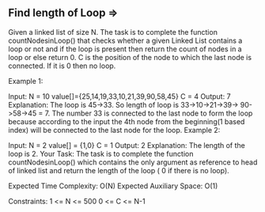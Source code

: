 Find length of Loop =>
-------------------  


Given a linked list of size N. The task is to complete the function countNodesinLoop() that checks whether a given Linked List contains a loop or not and if the loop is present then return the count of nodes in a loop or else return 0. C is the position of the node to which the last node is connected. If it is 0 then no loop.



Example 1:

Input:
N = 10
value[]={25,14,19,33,10,21,39,90,58,45}
C = 4
Output: 7
Explanation: The loop is 45->33. So
length of loop is 33->10->21->39->
90->58->45 = 7. The number 33 is
connected to the last node to form the
loop because according to the input the
4th node from the beginning(1 based
index) will be connected to the last
node for the loop.
Example 2:

Input:
N = 2
value[] = {1,0}
C = 1
Output: 2
Explanation: The length of the loop
is 2.
Your Task:
The task is to complete the function countNodesinLoop() which contains the only argument as reference to head of linked list and return the length of the loop ( 0 if there is no loop).

Expected Time Complexity: O(N)
Expected Auxiliary Space: O(1)

Constraints:
1 <= N <= 500
0 <= C <= N-1

